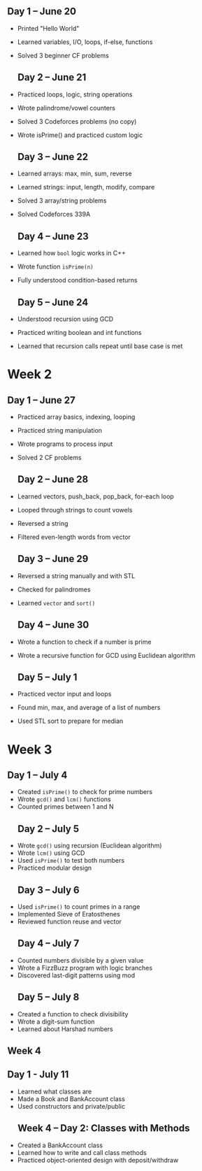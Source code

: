   ## Day 1 – June 20
- Printed "Hello World"
- Learned variables, I/O, loops, if-else, functions
- Solved 3 beginner CF problems

  ## Day 2 – June 21
- Practiced loops, logic, string operations
- Wrote palindrome/vowel counters
- Solved 3 Codeforces problems (no copy)
- Wrote isPrime() and practiced custom logic

  ## Day 3 – June 22
- Learned arrays: max, min, sum, reverse
- Learned strings: input, length, modify, compare
- Solved 3 array/string problems
- Solved Codeforces 339A

  ## Day 4 – June 23
- Learned how `bool` logic works in C++
- Wrote function `isPrime(n)`
- Fully understood condition-based returns

  ## Day 5 – June 24
- Understood recursion using GCD
- Practiced writing boolean and int functions
- Learned that recursion calls repeat until base case is met

# Week 2


  ## Day 1 – June 27
- Practiced array basics, indexing, looping
- Practiced string manipulation
- Wrote programs to process input
- Solved 2 CF problems

  ## Day 2 – June 28
- Learned vectors, push_back, pop_back, for-each loop
- Looped through strings to count vowels
- Reversed a string
- Filtered even-length words from vector

  ## Day 3 – June 29
- Reversed a string manually and with STL
- Checked for palindromes
- Learned `vector` and `sort()`

  ## Day 4 – June 30
- Wrote a function to check if a number is prime
- Wrote a recursive function for GCD using Euclidean algorithm

  ## Day 5 – July 1
- Practiced vector input and loops
- Found min, max, and average of a list of numbers
- Used STL sort to prepare for median

# Week 3 


  ## Day 1 – July 4
- Created `isPrime()` to check for prime numbers
- Wrote `gcd()` and `lcm()` functions
- Counted primes between 1 and N
  ## Day 2 – July 5
- Wrote `gcd()` using recursion (Euclidean algorithm)
- Wrote `lcm()` using GCD
- Used `isPrime()` to test both numbers
- Practiced modular design
  ## Day 3 – July 6
- Used `isPrime()` to count primes in a range
- Implemented Sieve of Eratosthenes
- Reviewed function reuse and vector<bool>
  ## Day 4 – July 7
- Counted numbers divisible by a given value
- Wrote a FizzBuzz program with logic branches
- Discovered last-digit patterns using mod
  ## Day 5 – July 8
- Created a function to check divisibility
- Wrote a digit-sum function
- Learned about Harshad numbers


## Week 4

  ## Day 1 - July 11
- Learned what classes are
- Made a Book and BankAccount class
- Used constructors and private/public
  ## Week 4 – Day 2: Classes with Methods
- Created a BankAccount class
- Learned how to write and call class methods
- Practiced object-oriented design with deposit/withdraw
